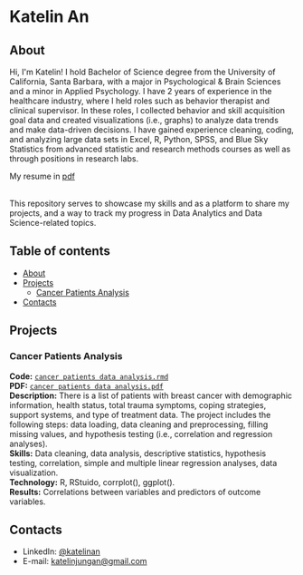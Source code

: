 # Katelin An

## About

Hi, I'm Katelin! I hold Bachelor of Science degree from the University of California, Santa Barbara, with a major in Psychological & Brain Sciences and a minor in Applied Psychology. I have 2 years of experience in the healthcare industry, where I held roles such as behavior therapist and clinical supervisor. In these roles, I collected behavior and skill acquisition goal data and created visualizations (i.e., graphs) to analyze data trends and make data-driven decisions. I have gained experience cleaning, coding, and analyzing large data sets in Excel, R, Python, SPSS, and Blue Sky Statistics from advanced statistic and research methods courses as well as through positions in research labs.      

My resume in [pdf](https://github.com/katelinan/katelinan.github.io/blob/05e0ea296e0f402d19043d97b6eb35268f668301/Katelin%20An%20Resume%202023.pdf)

<br>
This repository serves to showcase my skills and as a platform to share my projects, and a way to track my progress in Data Analytics and Data Science-related topics.  
<br>

## Table of contents
- [About](#about)
- [Projects](#projects)
	+ [Cancer Patients Analysis](#cancer-patients-analysis)
- [Contacts](#contacts)

## Projects

### Cancer Patients Analysis
**Code:** [`cancer patients data analysis.rmd`](https://github.com/katelinan/katelinan.github.io/blob/8cba0958e18b960ddb60b067e388663075537473/Cancer%20Patients%20Data%20Analysis.Rmd)   
**PDF:** [`cancer patients data analysis.pdf`](https://github.com/katelinan/katelinan.github.io/blob/8cba0958e18b960ddb60b067e388663075537473/Cancer-Patients-Data-Analysis.pdf)   
**Description:** There is a list of patients with breast cancer with demographic information, health status, total trauma symptoms, coping strategies, support systems, and type of treatment data. The project includes the following steps: data loading, data cleaning and preprocessing, filling missing values, and hypothesis testing (i.e., correlation and regression analyses).   
**Skills:** Data cleaning, data analysis, descriptive statistics, hypothesis testing, correlation, simple and multiple linear regression analyses, data visualization.  
**Technology:** R, RStuido, corrplot(), ggplot().   
**Results:** Correlations between variables and predictors of outcome variables.

## Contacts
- LinkedIn: [@katelinan](https://www.linkedin.com/in/katelinjungan)
- E-mail: katelinjungan@gmail.com
